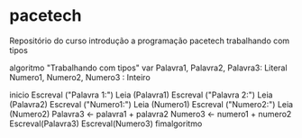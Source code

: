 # pacetech
Repositório do curso introdução a programação pacetech
trabalhando com tipos 


algoritmo "Trabalhando com tipos"
var
Palavra1, Palavra2, Palavra3: Literal
Numero1, Numero2, Numero3 : Inteiro

inicio
Escreval ("Palavra 1:")
Leia (Palavra1)
Escreval ("Palavra 2:")
Leia (Palavra2)
Escreval ("Numero1:")
Leia (Numero1)
Escreval ("Numero2:")
Leia (Numero2)
Palavra3 <- palavra1 + palavra2
Numero3 <- numero1 + numero2
Escreval(Palavra3)
Escreval(Numero3)
fimalgoritmo
